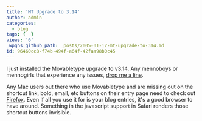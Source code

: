 ```yaml
---
title: 'MT Upgrade to 3.14'
author: admin
categories:
  - blog
tags: {  }
views: '6'
_wpghs_github_path: _posts/2005-01-12-mt-upgrade-to-314.md
id: 96460cc8-f74b-494f-a64f-42faa98b0c45
---
```

<p>I just installed the Movabletype upgrade to v3.14.  Any mennoboys or mennogirls that experience any issues, <a href="mailto:chris.enns@mac.com">drop me a line</a>.</p>
<p>Any Mac users out there who use Movabletype and are missing out on the shortcut link, bold, email, etc buttons on their entry page need to check out <a href="http://www.spreadfirefox.com/?q=affiliates&amp;id=0&amp;t=76">Firefox</a>.  Even if all you use it for is your blog entries, it's a good browser to have around.  Something in the javascript support in Safari renders those shortcut buttons invisible.</p>
